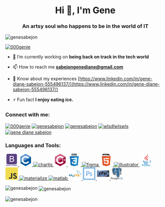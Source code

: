 <h1 align="center">Hi 👋, I'm Gene</h1>
<h3 align="center">An artsy soul who happens to be in the world of IT</h3>

<p align="left"> <img src="https://komarev.com/ghpvc/?username=genesabejon&label=Profile%20views&color=0e75b6&style=flat" alt="genesabejon" /> </p>

<p align="left"> <a href="https://twitter.com/000genie" target="blank"><img src="https://img.shields.io/twitter/follow/000genie?logo=twitter&style=for-the-badge" alt="000genie" /></a> </p>

- 🔭 I’m currently working on **being back on track in the tech world**

- 📫 How to reach me **sabejongenediane@gmail.com**

- 📄 Know about my experiences [https://www.linkedin.com/in/gene-diane-sabejon-555496137/](https://www.linkedin.com/in/gene-diane-sabejon-555496137/)

- ⚡ Fun fact **I enjoy eating ice.**

<h3 align="left">Connect with me:</h3>
<p align="left">
<a href="https://twitter.com/000genie" target="blank"><img align="center" src="https://raw.githubusercontent.com/rahuldkjain/github-profile-readme-generator/master/src/images/icons/Social/twitter.svg" alt="000genie" height="30" width="40" /></a>
<a href="https://linkedin.com/in/genesabejon" target="blank"><img align="center" src="https://raw.githubusercontent.com/rahuldkjain/github-profile-readme-generator/master/src/images/icons/Social/linked-in-alt.svg" alt="genesabejon" height="30" width="40" /></a>
<a href="https://fb.com/genesabejon" target="blank"><img align="center" src="https://raw.githubusercontent.com/rahuldkjain/github-profile-readme-generator/master/src/images/icons/Social/facebook.svg" alt="genesabejon" height="30" width="40" /></a>
<a href="https://instagram.com/wlsdlwlswls" target="blank"><img align="center" src="https://raw.githubusercontent.com/rahuldkjain/github-profile-readme-generator/master/src/images/icons/Social/instagram.svg" alt="wlsdlwlswls" height="30" width="40" /></a>
<a href="https://www.youtube.com/c/gene diane sabejon" target="blank"><img align="center" src="https://raw.githubusercontent.com/rahuldkjain/github-profile-readme-generator/master/src/images/icons/Social/youtube.svg" alt="gene diane sabejon" height="30" width="40" /></a>
</p>

<h3 align="left">Languages and Tools:</h3>
<p align="left"> <a href="https://getbootstrap.com" target="_blank"> <img src="https://raw.githubusercontent.com/devicons/devicon/master/icons/bootstrap/bootstrap-plain-wordmark.svg" alt="bootstrap" width="40" height="40"/> </a> <a href="https://www.cprogramming.com/" target="_blank"> <img src="https://raw.githubusercontent.com/devicons/devicon/master/icons/c/c-original.svg" alt="c" width="40" height="40"/> </a> <a href="https://www.chartjs.org" target="_blank"> <img src="https://www.chartjs.org/media/logo-title.svg" alt="chartjs" width="40" height="40"/> </a> <a href="https://www.w3schools.com/cpp/" target="_blank"> <img src="https://raw.githubusercontent.com/devicons/devicon/master/icons/cplusplus/cplusplus-original.svg" alt="cplusplus" width="40" height="40"/> </a> <a href="https://www.w3schools.com/css/" target="_blank"> <img src="https://raw.githubusercontent.com/devicons/devicon/master/icons/css3/css3-original-wordmark.svg" alt="css3" width="40" height="40"/> </a> <a href="https://www.figma.com/" target="_blank"> <img src="https://www.vectorlogo.zone/logos/figma/figma-icon.svg" alt="figma" width="40" height="40"/> </a> <a href="https://www.w3.org/html/" target="_blank"> <img src="https://raw.githubusercontent.com/devicons/devicon/master/icons/html5/html5-original-wordmark.svg" alt="html5" width="40" height="40"/> </a> <a href="https://www.adobe.com/in/products/illustrator.html" target="_blank"> <img src="https://www.vectorlogo.zone/logos/adobe_illustrator/adobe_illustrator-icon.svg" alt="illustrator" width="40" height="40"/> </a> <a href="https://www.java.com" target="_blank"> <img src="https://raw.githubusercontent.com/devicons/devicon/master/icons/java/java-original.svg" alt="java" width="40" height="40"/> </a> <a href="https://developer.mozilla.org/en-US/docs/Web/JavaScript" target="_blank"> <img src="https://raw.githubusercontent.com/devicons/devicon/master/icons/javascript/javascript-original.svg" alt="javascript" width="40" height="40"/> </a> <a href="https://materializecss.com/" target="_blank"> <img src="https://raw.githubusercontent.com/prplx/svg-logos/5585531d45d294869c4eaab4d7cf2e9c167710a9/svg/materialize.svg" alt="materialize" width="40" height="40"/> </a> <a href="https://www.mathworks.com/" target="_blank"> <img src="https://upload.wikimedia.org/wikipedia/commons/2/21/Matlab_Logo.png" alt="matlab" width="40" height="40"/> </a> <a href="https://www.mysql.com/" target="_blank"> <img src="https://raw.githubusercontent.com/devicons/devicon/master/icons/mysql/mysql-original-wordmark.svg" alt="mysql" width="40" height="40"/> </a> <a href="https://www.photoshop.com/en" target="_blank"> <img src="https://raw.githubusercontent.com/devicons/devicon/master/icons/photoshop/photoshop-line.svg" alt="photoshop" width="40" height="40"/> </a> <a href="https://www.php.net" target="_blank"> <img src="https://raw.githubusercontent.com/devicons/devicon/master/icons/php/php-original.svg" alt="php" width="40" height="40"/> </a> <a href="https://www.postgresql.org" target="_blank"> <img src="https://raw.githubusercontent.com/devicons/devicon/master/icons/postgresql/postgresql-original-wordmark.svg" alt="postgresql" width="40" height="40"/> </a> </p>

<p><img align="left" src="https://github-readme-stats.vercel.app/api/top-langs?username=genesabejon&show_icons=true&locale=en&layout=compact" alt="genesabejon" /></p>

<p>&nbsp;<img align="center" src="https://github-readme-stats.vercel.app/api?username=genesabejon&show_icons=true&locale=en" alt="genesabejon" /></p>

<p><img align="center" src="https://github-readme-streak-stats.herokuapp.com/?user=genesabejon&" alt="genesabejon" /></p>
